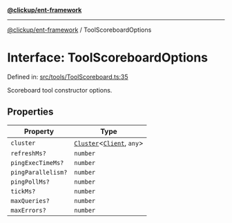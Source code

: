 [**@clickup/ent-framework**](../README.md)

***

[@clickup/ent-framework](../globals.md) / ToolScoreboardOptions

# Interface: ToolScoreboardOptions

Defined in: [src/tools/ToolScoreboard.ts:35](https://github.com/clickup/ent-framework/blob/master/src/tools/ToolScoreboard.ts#L35)

Scoreboard tool constructor options.

## Properties

| Property | Type |
| ------ | ------ |
| <a id="cluster"></a> `cluster` | [`Cluster`](../classes/Cluster.md)\<[`Client`](../classes/Client.md), `any`\> |
| <a id="refreshms"></a> `refreshMs?` | `number` |
| <a id="pingexectimems"></a> `pingExecTimeMs?` | `number` |
| <a id="pingparallelism"></a> `pingParallelism?` | `number` |
| <a id="pingpollms"></a> `pingPollMs?` | `number` |
| <a id="tickms"></a> `tickMs?` | `number` |
| <a id="maxqueries"></a> `maxQueries?` | `number` |
| <a id="maxerrors"></a> `maxErrors?` | `number` |
